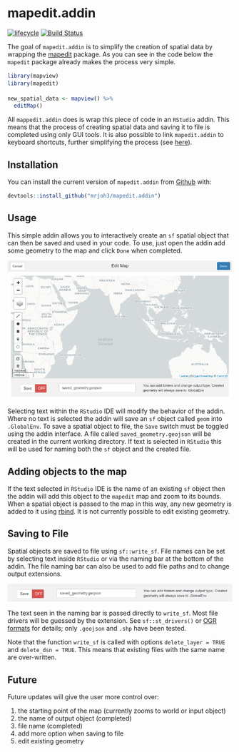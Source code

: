 
<!-- README.md is generated from README.Rmd. Please edit that file -->
mapedit.addin
=============

[![lifecycle](https://img.shields.io/badge/lifecycle-experimental-orange.svg)](https://www.tidyverse.org/lifecycle/#experimental) [![Build Status](https://travis-ci.org/mrjoh3/mapedit.addin.svg?branch=master)](https://travis-ci.org/mrjoh3/mapedit.addin)

The goal of `mapedit.addin` is to simplify the creation of spatial data by wrapping the [mapedit](https://github.com/r-spatial/mapedit) package. As you can see in the code below the `mapedit` package already makes the process very simple.

``` r
library(mapview)
library(mapedit)

new_spatial_data <- mapview() %>%
  editMap()
```

All `mappedit.addin` does is wrap this piece of code in an `RStudio` addin. This means that the process of creating spatial data and saving it to file is completed using only GUI tools. It is also possible to link `mapedit.addin` to keyboard shortcuts, further simplifying the process (see [here](https://rstudio.github.io/rstudioaddins/#keyboard-shorcuts)).

Installation
------------

You can install the current version of `mapedit.addin` from [Github](https://github.com/mrjoh3/mapedit.addin) with:

``` r
devtools::install_github("mrjoh3/mapedit.addin")
```

Usage
-----

This simple addin allows you to interactively create an `sf` spatial object that can then be saved and used in your code. To use, just open the addin add some geometry to the map and click `Done` when completed.

![mapedit addin](images/mapedit_addin.png)

Selecting text within the `RStudio` IDE will modify the behavior of the addin. Where no text is selected the addin will save an `sf` object called `geom` into `.GlobalEnv`. To save a spatial object to file, the `Save` switch must be toggled using the addin interface. A file called `saved_geometry.geojson` will be created in the current working directory. If text is selected in `RStudio` this will be used for naming both the `sf` object and the created file.

Adding objects to the map
-------------------------

If the text selected in `RStudio` IDE is the name of an existing `sf` object then the addin will add this object to the `mapedit` map and zoom to its bounds. When a spatial object is passed to the map in this way, any new geometry is added to it using [rbind](https://r-spatial.github.io/sf/reference/bind.html). It is not currently possible to edit existing geometry.

Saving to File
--------------

Spatial objects are saved to file using `sf::write_sf`. File names can be set by selecting text inside `RStudio` or via the naming bar at the bottom of the addin. The file naming bar can also be used to add file paths and to change output extensions.

![image bar](images/save_file_bar.png)

The text seen in the naming bar is passed directly to `write_sf`. Most file drivers will be guessed by the extension. See `sf::st_drivers()` or [OGR formats](https://www.gdal.org/ogr_formats.html) for details; only `.geojson` and `.shp` have been tested.

Note that the function `write_sf` is called with options `delete_layer = TRUE` and `delete_dsn = TRUE`. This means that existing files with the same name are over-written.

Future
------

Future updates will give the user more control over:

1.  the starting point of the map (currently zooms to world or input object)
2.  the name of output object (completed)
3.  file name (completed)
4.  add more option when saving to file
5.  edit existing geometry
